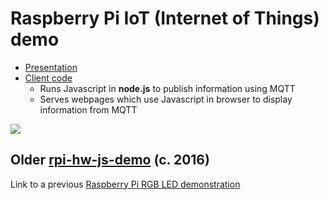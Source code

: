 #  Raspberry Pi IoT (Internet of Things) demo

 - [Presentation](http://idcrook.github.io/rpi-iot-demo-2017/presentation.html)
 - [Client code](https://github.com/idcrook/rpi-iot-demo-2017/tree/master/client)
   - Runs Javascript in **node.js** to publish information using MQTT
   - Serves webpages which use Javascript in browser to display information from MQTT

![][dashboard]



## Older [rpi-hw-js-demo](https://github.com/idcrook/rpi-hw-js-demo) (c. 2016)

Link to a previous [Raspberry Pi RGB LED demonstration](https://github.com/idcrook/rpi-hw-js-demo)

[dashboard]: https://github.com/idcrook/rpi-iot-demo-2017/raw/master/info/RasPi_IoT_Dashboard_animation.gif
